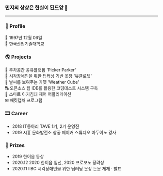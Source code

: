 ### 민지의 상상은 현실이 된드앙 👋
<hr/>

### 👩 Profile
👶 1997년 12월 06일 <br>
🏫 한국산업기술대학교

### 🌎 Projects
🚚 주차공간 공유플랫폼 'Picker Parker' <br>
👔 시각장애인을 위한 딥러닝 기반 옷장 '뷰클로젯' <br>
🌈 날씨를 보여주는 가젯 'Weather Cube' <br>
🔠 오픈소스 웹 IDE를 활용한 코딩테스트 시스템 구축 <br>
👶 스마트 아기침대 제어 어플리케이션 <br>
✉ 패킷캡처 프로그램 <br>

### 🎞 Career
* 2018 IT동아리 TAVE 1기, 2기 운영진
* 2019 시흥 문화발전소 창공 메이커 스튜디오 아두이노 강사

### 🏅 Prizes

* 2019 한이음 동상
* 2020.12 2020 한이음 입선, 2020 프로보노 장려상
* 2020.11 IIBC 시각장애인을 위한 딥러닝 옷장 논문 게재 · 발표

<!-- **mindi1206/mindi1206** is a ✨ _special_ ✨ repository because its `README.md` (this file) appears on your GitHub profile.

Here are some ideas to get you started:


- 🔭 I’m currently working on ...
- 🌱 I’m currently learning ...
- 👯 I’m looking to collaborate on ...
- 🤔 I’m looking for help with ...
- 💬 Ask me about ...
- 📫 How to reach me: ...
- 😄 Pronouns: ...
- ⚡ Fun fact: ...
-->
